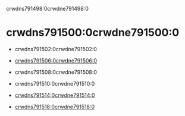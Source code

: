 crwdns791498:0crwdne791498:0
# crwdns791500:0crwdne791500:0
* crwdns791502:0crwdne791502:0

* [crwdns791506:0crwdne791506:0](crwdns791504:0crwdne791504:0)

* crwdns791508:0crwdne791508:0

* crwdns791510:0crwdne791510:0

* [crwdns791514:0crwdne791514:0](crwdns791512:0crwdne791512:0)

* [crwdns791518:0crwdne791518:0](crwdns791516:0crwdne791516:0)




